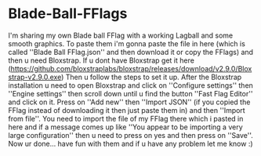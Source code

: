 # Blade-Ball-FFlags
I'm sharing my own Blade ball FFlag with a working Lagball and some smooth graphics.
To paste them i'm gonna paste the file in here (which is called ''Blade Ball FFlag.json'' and then download it or copy the FFlags) and then u need Bloxstrap. If u dont have Bloxstrap get it here (https://github.com/bloxstraplabs/bloxstrap/releases/download/v2.9.0/Bloxstrap-v2.9.0.exe)
Then u follow the steps to set it up. After the Bloxstrap installation u need to open Bloxstrap and click on ''Configure settings'' then ''Engine settings'' then scroll down until u find the button ''Fast Flag Editor'' and click on it. Press on ''Add new'' then ''Import JSON'' (if you copied the FFlag instead of downloading it then just paste them in) and then ''Import from file''. You need to import the file of my FFlag there which i pasted in here and if a message comes up like ''You appear to be importing a very large configuration'' then u need to press on yes and then press on ''Save''. Now ur done... have fun with them and if u have any problem let me know :)
